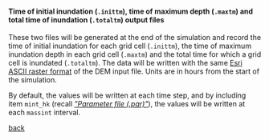 #### Time of initial inundation (`.inittm`), time of maximum depth (`.maxtm`) and total time of inundation (`.totaltm`) output files

These two files will be generated at the end of the simulation and record the time of initial inundation for each grid cell (`.inittm`), the time of maximum inundation depth in each grid cell (`.maxtm`) and the total time for which a grid cell is inundated (`.totaltm`). The data will be written with the same [Esri ASCII raster format](https://desktop.arcgis.com/en/arcmap/10.3/manage-data/raster-and-images/esri-ascii-raster-format.htm) of the DEM input file. Units are in hours from the start of the simulation.

By default, the values will be written at each time step, and by including item `mint_hk` (recall [*"Parameter file (.par)"*](/Merewether1-1.md)), the values will be written at each `massint` interval.




[back](/Merewether3.md)
